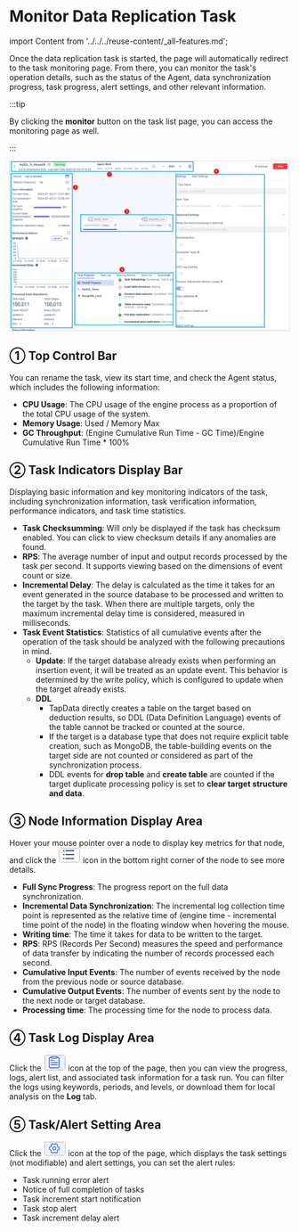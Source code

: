 # Monitor Data Replication Task
import Content from '../../../reuse-content/_all-features.md';

<Content />

Once the data replication task is started, the page will automatically redirect to the task monitoring page. From there, you can monitor the task's operation details, such as the status of the Agent, data synchronization progress, task progress, alert settings, and other relevant information.

:::tip

By clicking the **monitor** button on the task list page, you can access the monitoring page as well.

:::

![](../../../images/monitor_copy_task_overview.png)



## ① Top Control Bar

You can rename the task, view its start time, and check the Agent status, which includes the following information:

* **CPU Usage**: The CPU usage of the engine process as a proportion of the total CPU usage of the system.
* **Memory Usage**: Used / Memory Max
* **GC Throughput**: (Engine Cumulative Run Time - GC Time)/Engine Cumulative Run Time * 100%



## ② Task Indicators Display Bar

Displaying basic information and key monitoring indicators of the task, including synchronization information, task verification information, performance indicators, and task time statistics.

* **Task Checksumming**: Will only be displayed if the task has checksum enabled. You can click to view checksum details if any anomalies are found.
* **RPS**: The average number of input and output records processed by the task per second. It supports viewing based on the dimensions of event count or size.
* **Incremental Delay**: The delay is calculated as the time it takes for an event generated in the source database to be processed and written to the target by the task. When there are multiple targets, only the maximum incremental delay time is considered, measured in milliseconds.
* **Task Event Statistics**: Statistics of all cumulative events after the operation of the task should be analyzed with the following precautions in mind.
   * **Update**: If the target database already exists when performing an insertion event, it will be treated as an update event. This behavior is determined by the write policy, which is configured to update when the target already exists.
   * **DDL**
      * TapData directly creates a table on the target based on deduction results, so DDL (Data Definition Language) events of the table cannot be tracked or counted at the source.
      * If the target is a database type that does not require explicit table creation, such as MongoDB, the table-building events on the target side are not counted or considered as part of the synchronization process.
      * DDL events for **drop table** and **create table** are counted if the target duplicate processing policy is set to **clear target structure and data**.



## ③ Node Information Display Area

Hover your mouse pointer over a node to display key metrics for that node, and click the ![](../../../images/node_more_icon.png) icon in the bottom right corner of the node to see more details.

- **Full Sync Progress**: The progress report on the full data synchronization.
- **Incremental Data Synchronization**: The incremental log collection time point is represented as the relative time of (engine time - incremental time point of the node) in the floating window when hovering the mouse.
- **Writing time**: The time it takes for data to be written to the target.
- **RPS**: RPS (Records Per Second) measures the speed and performance of data transfer by indicating the number of records processed each second.
- **Cumulative Input Events**: The number of events received by the node from the previous node or source database.
- **Cumulative Output Events**: The number of events sent by the node to the next node or target database.
- **Processing time**: The processing time for the node to process data.



## ④ Task Log Display Area

Click the ![](../../../images/view_log_icon.png) icon at the top of the page, then you can view the progress, logs, alert list, and associated task information for a task run. You can filter the logs using keywords, periods, and levels, or download them for local analysis on the **Log** tab.



## ⑤ Task/Alert Setting Area

Click the ![](../../../images/task_setting_icon.png) icon at the top of the page, which displays the task settings (not modifiable) and alert settings, you can set the alert rules:

* Task running error alert
* Notice of full completion of tasks
* Task increment start notification
* Task stop alert
* Task increment delay alert

